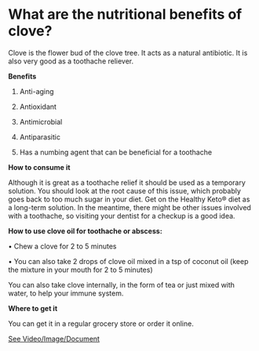 # What are the nutritional benefits of clove?

Clove is the flower bud of the clove tree. It acts as a natural antibiotic. It is also very good as a toothache reliever.

**Benefits**

1. Anti-aging

2. Antioxidant

3. Antimicrobial

4. Antiparasitic

5. Has a numbing agent that can be beneficial for a toothache

**How to consume it**

Although it is great as a toothache relief it should be used as a temporary solution. You should look at the root cause of this issue, which probably goes back to too much sugar in your diet. Get on the Healthy Keto® diet as a long-term solution. In the meantime, there might be other issues involved with a toothache, so visiting your dentist for a checkup is a good idea.

**How to use clove oil for toothache or abscess:**

• Chew a clove for 2 to 5 minutes

• You can also take 2 drops of clove oil mixed in a tsp of coconut oil (keep the mixture in your mouth for 2 to 5 minutes)

You can also take clove internally, in the form of tea or just mixed with water, to help your immune system.

**Where to get it**

You can get it in a regular grocery store or order it online.

 [See Video/Image/Document](https://hls-player.drberg.com/asset?path=migrated-assets/what-herb-has-the-most-antioxidants)